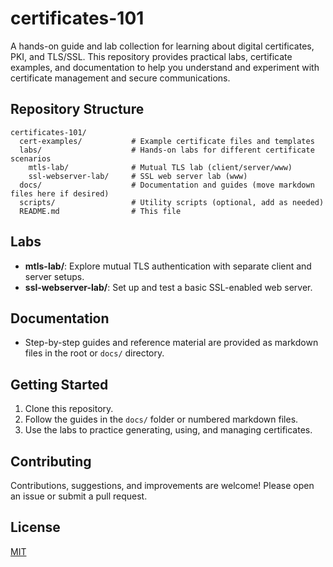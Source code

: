 # certificates-101

A hands-on guide and lab collection for learning about digital certificates, PKI, and TLS/SSL. This repository provides practical labs, certificate examples, and documentation to help you understand and experiment with certificate management and secure communications.

## Repository Structure

```
certificates-101/
  cert-examples/           # Example certificate files and templates
  labs/                    # Hands-on labs for different certificate scenarios
    mtls-lab/              # Mutual TLS lab (client/server/www)
    ssl-webserver-lab/     # SSL web server lab (www)
  docs/                    # Documentation and guides (move markdown files here if desired)
  scripts/                 # Utility scripts (optional, add as needed)
  README.md                # This file
```

## Labs

- **mtls-lab/**: Explore mutual TLS authentication with separate client and server setups.
- **ssl-webserver-lab/**: Set up and test a basic SSL-enabled web server.

## Documentation

- Step-by-step guides and reference material are provided as markdown files in the root or `docs/` directory.

## Getting Started

1. Clone this repository.
2. Follow the guides in the `docs/` folder or numbered markdown files.
3. Use the labs to practice generating, using, and managing certificates.

## Contributing

Contributions, suggestions, and improvements are welcome! Please open an issue or submit a pull request.

## License

[MIT](LICENSE)
